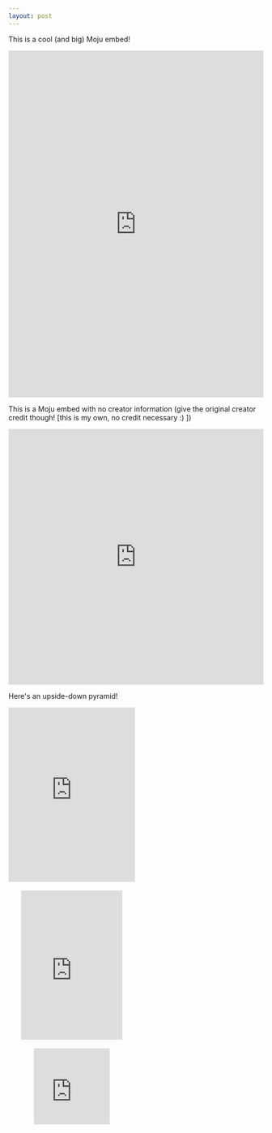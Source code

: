 ```yaml
---
layout: post
---
```


<style>
.wrap {
width: 100%;
max-width: 600px;
}
.wrap.small {
max-width:300px
}

.moju-container {
position: relative;
margin: 0 auto;
padding: 100% 0 180px;
max-width: 600px;
height: 0;
overflow: hidden;
}
.moju-container.noinfo {
padding: 100% 0 0;
}

.moju-container iframe {
position: absolute;
top: 0;
left: 0;
/* this makes the iframe resize on iOS Safari */
width: 1px;
min-width: 100%;
*width: 100%;
height: 100%;
border: none;
}
</style>

This is a cool (and big) Moju embed!

<div class="moju-container"><iframe src="https://getmoju.com/e/xBEmpSS1LIEB" seamless frameBorder="0" scrolling="no"></iframe></div>

This is a Moju embed with no creator information (give the original creator credit though! [this is my own, no credit necessary :) ])

<div class="moju-container noinfo"><iframe src="https://getmoju.com/e/Ypsojy4fhZw?noinfo" seamless frameBorder="0" scrolling="no"></div>

This is a Moju embed constrained to 600px (recommended)!

<div class="moju-wrap"><div class="moju-container"><iframe src="https://getmoju.com/e/7OpkEt5YrHgB" seamless frameBorder="0" scrolling="no"></div></div>

This is a small (but still cool) Moju embed!

<div class="moju-wrap small"><div class="moju-container small"><iframe src="https://getmoju.com/e/xBEmpSS1LIEB" seamless frameBorder="0" style="border:none;" scrolling="no"></iframe></div></div>

Here's an upside-down pyramid!

<div class="moju-wrap" style="max-width:250px"><div class="moju-container" style="padding:344px 0 0;"><iframe src="https://getmoju.com/e/RTqfSzIQhoEB" seamless frameBorder="0" scrolling="no"></iframe></div>

<br>

<div class="moju-wrap" style="max-width:250px"><div class="moju-container" style="padding:294px 0 0;max-width: 200px"><iframe src="https://getmoju.com/e/QmOzKtZagIEB" seamless frameBorder="0" scrolling="no"></iframe></div>

<br>

<div class="moju-container" style="padding:150px 0 0;max-width: 150px"><iframe src="https://getmoju.com/e/RMqclttxu38B" seamless frameBorder="0" scrolling="no"></iframe></div>
